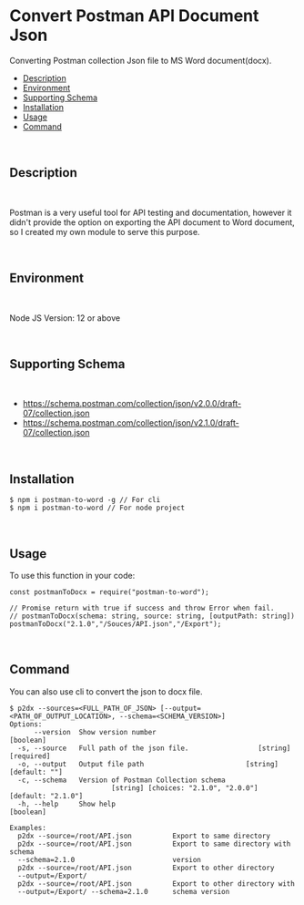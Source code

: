 # Convert Postman API Document Json

Converting Postman collection Json file to MS Word document(docx).

- [Description](#description)
- [Environment](#environment)
- [Supporting Schema](#supporting-schema)
- [Installation](#installation)
- [Usage](#usage)
- [Command](#command)

<br />

## Description

<br />

Postman is a very useful tool for API testing and documentation, however it didn't provide the option on exporting the API document to Word document, so I created my own module to serve this purpose. 


<br />

## Environment

<br />

Node JS Version: 12 or above

<br />

## Supporting Schema

<br />

- https://schema.postman.com/collection/json/v2.0.0/draft-07/collection.json
- https://schema.postman.com/collection/json/v2.1.0/draft-07/collection.json

<br />

## Installation 
````
$ npm i postman-to-word -g // For cli
$ npm i postman-to-word // For node project
````
<br />

## Usage
To use this function in your code:
<br />
````
const postmanToDocx = require("postman-to-word");

// Promise return with true if success and throw Error when fail.
// postmanToDocx(schema: string, source: string, [outputPath: string])
postmanToDocx("2.1.0","/Souces/API.json","/Export"); 

````
<br />

## Command
You can also use cli to convert the json to docx file.
<br />
````
$ p2dx --sources=<FULL_PATH_OF_JSON> [--output=<PATH_OF_OUTPUT_LOCATION>, --schema=<SCHEMA_VERSION>]
Options:
      --version  Show version number                                   [boolean]
  -s, --source   Full path of the json file.                 [string] [required]
  -o, --output   Output file path                         [string] [default: ""]
  -c, --schema   Version of Postman Collection schema
                         [string] [choices: "2.1.0", "2.0.0"] [default: "2.1.0"]
  -h, --help     Show help                                             [boolean]

Examples:
  p2dx --source=/root/API.json          Export to same directory
  p2dx --source=/root/API.json          Export to same directory with schema
  --schema=2.1.0                        version
  p2dx --source=/root/API.json          Export to other directory
  --output=/Export/
  p2dx --source=/root/API.json          Export to other directory with
  --output=/Export/ --schema=2.1.0      schema version
````

